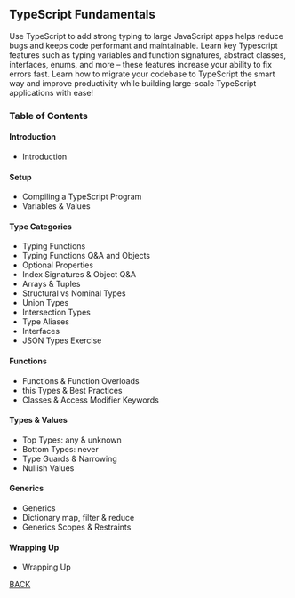 ## TypeScript Fundamentals

Use TypeScript to add strong typing to large JavaScript apps helps reduce bugs and keeps code performant and maintainable. Learn key Typescript features such as typing variables and function signatures, abstract classes, interfaces, enums, and more – these features increase your ability to fix errors fast. Learn how to migrate your codebase to TypeScript the smart way and improve productivity while building large-scale TypeScript applications with ease!

<!-- Course Website (https://www.typescript-training.com/course/fundamentals-v3) -->
<!-- Course Code (https://github.com/mike-north/ts-fundamentals-v3) -->

### Table of Contents
#### Introduction
- Introduction

#### Setup
- Compiling a TypeScript Program
- Variables & Values

#### Type Categories
- Typing Functions
- Typing Functions Q&A and Objects
- Optional Properties
- Index Signatures & Object Q&A
- Arrays & Tuples
- Structural vs Nominal Types
- Union Types
- Intersection Types
- Type Aliases
- Interfaces
- JSON Types Exercise

#### Functions
- Functions & Function Overloads
- this Types & Best Practices
- Classes & Access Modifier Keywords

#### Types & Values
- Top Types: any & unknown
- Bottom Types: never
- Type Guards & Narrowing
- Nullish Values

#### Generics
- Generics
- Dictionary map, filter & reduce
- Generics Scopes & Restraints

#### Wrapping Up
- Wrapping Up

[BACK](./README.md)